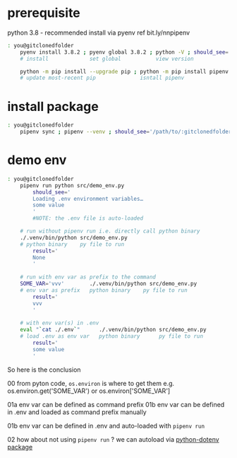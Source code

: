 # prerequisite
python 3.8 - recommended install via pyenv ref bit.ly/nnpipenv

```bash
: you@gitclonedfolder
    pyenv install 3.8.2 ; pyenv global 3.8.2 ; python -V ; should_see='Python 3.8.2'
    # install             set global           view version

    python -m pip install --upgrade pip ; python -m pip install pipenv ; pipenv --version  ; should_see='pipenv, version 2018.11.26'
    # update most-recent pip              isntall pipenv                 view version      
```

# install package
```bash
: you@gitclonedfolder
    pipenv sync ; pipenv --venv ; should_see='/path/to/:gitclonedfolder/.venv/'
```

# demo env
```bash
: you@gitclonedfolder
    pipenv run python src/demo_env.py
        should_see='
        Loading .env environment variables…
        some value
        '
        #NOTE: the .env file is auto-loaded 

    # run without pipenv run i.e. directly call python binary 
    ./.venv/bin/python src/demo_env.py
    # python binary    py file to run
        result='
        None
        '
    
    # run with env var as prefix to the command 
    SOME_VAR='vvv'        ./.venv/bin/python src/demo_env.py
    # env var as prefix   python binary    py file to run
        result='
        vvv
        '
    
    # with env var(s) in .env 
    eval "`cat ./.env`"      ./.venv/bin/python src/demo_env.py
    # load .env as env var   python binary      py file to run
        result='
        some value
        '
```

So here is the conclusion

00 from pyton code, `os.environ` is where to get them e.g. os.environ.get('SOME_VAR') or os.environ['SOME_VAR']

01a env var can be defined as command prefix
01b env var can be defined in .env and loaded as command prefix manually

01b env var can be defined in .env and auto-loaded with `pipenv run`

02 how about not using `pipenv run` ? we can autoload via [python-dotenv package](https://pypi.org/project/python-dotenv/)
